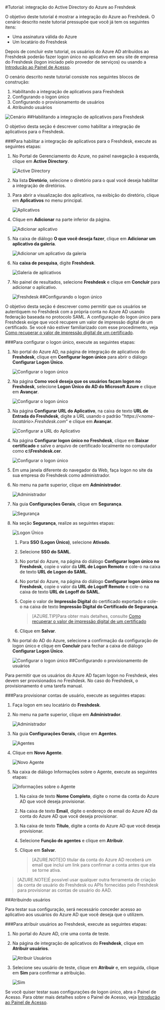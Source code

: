 <properties 
    pageTitle="Tutorial: integração do Active Directory do Azure ao Freshdesk | Microsoft Azure" 
    description="Saiba como usar o Freshdesk com o Active Directory do Azure para habilitar o logon único, provisionamento automatizado e muito mais!" 
    services="active-directory" 
    authors="jeevansd"  
    documentationCenter="na" 
    manager="stevenpo"/>
<tags 
    ms.service="active-directory" 
    ms.devlang="na" 
    ms.topic="article" 
    ms.tgt_pltfrm="na" 
    ms.workload="identity" 
    ms.date="01/14/2016" 
    ms.author="jeedes" />

#Tutorial: integração do Active Directory do Azure ao Freshdesk
  
O objetivo deste tutorial é mostrar a integração do Azure ao Freshdesk. O cenário descrito neste tutorial pressupõe que você já tem os seguintes itens:

-   Uma assinatura válida do Azure
-   Um locatário do Freshdesk
  
Depois de concluir este tutorial, os usuários do Azure AD atribuídos ao Freshdesk poderão fazer logon único no aplicativo em seu site de empresa do Freshdesk (logon iniciado pelo provedor de serviços) ou usando a [Introdução ao Painel de Acesso](active-directory-saas-access-panel-introduction.md).
  
O cenário descrito neste tutorial consiste nos seguintes blocos de construção:

1.  Habilitando a integração de aplicativos para Freshdesk
2.  Configurando o logon único
3.  Configurando o provisionamento de usuários
4.  Atribuindo usuários

![Cenário](./media/active-directory-saas-freshdesk-tutorial/IC776761.png "Cenário")
##Habilitando a integração de aplicativos para Freshdesk
  
O objetivo desta seção é descrever como habilitar a integração de aplicativos para o Freshdesk.

###Para habilitar a integração de aplicativos para o Freshdesk, execute as seguintes etapas:

1.  No Portal de Gerenciamento do Azure, no painel navegação à esquerda, clique em **Active Directory**.

    ![Active Directory](./media/active-directory-saas-freshdesk-tutorial/IC700993.png "Active Directory")

2.  Na lista **Diretório**, selecione o diretório para o qual você deseja habilitar a integração de diretórios.

3.  Para abrir a visualização dos aplicativos, na exibição do diretório, clique em **Aplicativos** no menu principal.

    ![Aplicativos](./media/active-directory-saas-freshdesk-tutorial/IC700994.png "Aplicativos")

4.  Clique em **Adicionar** na parte inferior da página.

    ![Adicionar aplicativo](./media/active-directory-saas-freshdesk-tutorial/IC749321.png "Adicionar aplicativo")

5.  Na caixa de diálogo **O que você deseja fazer**, clique em **Adicionar um aplicativo da galeria**.

    ![Adicionar um aplicativo da galeria](./media/active-directory-saas-freshdesk-tutorial/IC749322.png "Adicionar um aplicativo da galeria")

6.  Na **caixa de pesquisa**, digite **Freshdesk**.

    ![Galeria de aplicativos](./media/active-directory-saas-freshdesk-tutorial/IC776762.png "Galeria de aplicativos")

7.  No painel de resultados, selecione **Freshdesk** e clique em **Concluir** para adicionar o aplicativo.

    ![Freshdesk](./media/active-directory-saas-freshdesk-tutorial/IC776763.png "Freshdesk")
##Configurando o logon único
  
O objetivo desta seção é descrever como permitir que os usuários se autentiquem no Freshdesk com a própria conta no Azure AD usando federação baseada no protocolo SAML. A configuração do logon único para Freshdesk exige que você recupere um valor de impressão digital de um certificado. Se você não estiver familiarizado com esse procedimento, veja [Como recuperar o valor de impressão digital de um certificado](http://youtu.be/YKQF266SAxI).

###Para configurar o logon único, execute as seguintes etapas:

1.  No portal do Azure AD, na página de integração de aplicativos do **Freshdesk**, clique em **Configurar logon único** para abrir o diálogo **Configurar Logon Único**.

    ![Configurar o logon único](./media/active-directory-saas-freshdesk-tutorial/IC776764.png "Configurar o logon único")

2.  Na página **Como você deseja que os usuários façam logon no Freshdesk**, selecione **Logon Único do AD do Microsoft Azure** e clique em **Avançar**.

    ![Configurar o logon único](./media/active-directory-saas-freshdesk-tutorial/IC776765.png "Configurar o logon único")

3.  Na página **Configurar URL do Aplicativo**, na caixa de texto **URL de Entrada do Freshdesk**, digite a URL usando o padrão "*https://\<nome-locatário>.Freshdesk.com*" e clique em **Avançar**.

    ![Configurar a URL do Aplicativo](./media/active-directory-saas-freshdesk-tutorial/IC776766.png "Configurar a URL do Aplicativo")

4.  Na página **Configurar logon único no Freshdesk**, clique em **Baixar certificado** e salve o arquivo de certificado localmente no computador como **c:\\Freshdesk.cer**.

    ![Configurar o logon único](./media/active-directory-saas-freshdesk-tutorial/IC776767.png "Configurar o logon único")

5.  Em uma janela diferente do navegador da Web, faça logon no site da sua empresa do Freshdesk como administrador.

6.  No menu na parte superior, clique em **Administrador**.

    ![Administrador](./media/active-directory-saas-freshdesk-tutorial/IC776768.png "Administrador")

7.  Na guia **Configurações Gerais**, clique em **Segurança**.

    ![Segurança](./media/active-directory-saas-freshdesk-tutorial/IC776769.png "Segurança")

8.  Na seção **Segurança**, realize as seguintes etapas:

    ![Logon Único](./media/active-directory-saas-freshdesk-tutorial/IC776770.png "Logon Único")

    1.  Para **SSO (Logon Único)**, selecione **Ativado**.
    2.  Selecione **SSO do SAML**.
    3.  No portal do Azure, na página do diálogo **Configurar logon único no Freshdesk**, copie o valor da **URL de Logon Remoto** e cole-o na caixa de texto **URL de Logon do SAML**.
    4.  No portal do Azure, na página do diálogo **Configurar logon único no Freshdesk**, copie o valor da **URL de Logoff Remoto** e cole-o na caixa de texto **URL de Logoff do SAML**.
    5.  Copie o valor de **Impressão Digital** do certificado exportado e cole-o na caixa de texto **Impressão Digital do Certificado de Segurança**.  

        >[AZURE.TIP]Para obter mais detalhes, consulte [Como recuperar o valor de impressão digital de um certificado](http://youtu.be/YKQF266SAxI)

    6.  Clique em **Salvar**.

9.  No portal do AD do Azure, selecione a confirmação da configuração de logon único e clique em **Concluir** para fechar a caixa de diálogo **Configurar Logon Único**.

    ![Configurar o logon único](./media/active-directory-saas-freshdesk-tutorial/IC776771.png "Configurar o logon único")
##Configurando o provisionamento de usuários
  
Para permitir que os usuários do Azure AD façam logon no Freshdesk, eles devem ser provisionados no Freshdesk. No caso do Freshdesk, o provisionamento é uma tarefa manual.

###Para provisionar contas de usuário, execute as seguintes etapas:

1.  Faça logon em seu locatário do **Freshdesk**.

2.  No menu na parte superior, clique em **Administrador**.

    ![Administrador](./media/active-directory-saas-freshdesk-tutorial/IC776772.png "Administrador")

3.  Na guia **Configurações Gerais**, clique em **Agentes**.

    ![Agentes](./media/active-directory-saas-freshdesk-tutorial/IC776773.png "Agentes")

4.  Clique em **Novo Agente**.

    ![Novo Agente](./media/active-directory-saas-freshdesk-tutorial/IC776774.png "Novo Agente")

5.  Na caixa de diálogo Informações sobre o Agente, execute as seguintes etapas:

    ![Informações sobre o Agente](./media/active-directory-saas-freshdesk-tutorial/IC776775.png "Informações sobre o Agente")

    1.  Na caixa de texto **Nome Completo**, digite o nome da conta do Azure AD que você deseja provisionar.
    2.  Na caixa de texto **Email**, digite o endereço de email do Azure AD da conta do Azure AD que você deseja provisionar.
    3.  Na caixa de texto **Título**, digite a conta do Azure AD que você deseja provisionar.
    4.  Selecione **Função de agentes** e clique em **Atribuir**.
    5.  Clique em **Salvar**.
    
        >[AZURE.NOTE]O titular da conta do Azure AD receberá um email que inclui um link para confirmar a conta antes que ela se torne ativa.

>[AZURE.NOTE]É possível usar qualquer outra ferramenta de criação da conta de usuário do Freshdesk ou APIs fornecidas pelo Freshdesk para provisionar as contas de usuário do AAD.

##Atribuindo usuários
  
Para testar sua configuração, será necessário conceder acesso ao aplicativo aos usuários do Azure AD que você deseja que o utilizem.

###Para atribuir usuários ao Freshdesk, execute as seguintes etapas:

1.  No portal do Azure AD, crie uma conta de teste.

2.  Na página de integração de aplicativos do **Freshdesk**, clique em **Atribuir usuários**.

    ![Atribuir Usuários](./media/active-directory-saas-freshdesk-tutorial/IC776776.png "Atribuir Usuários")

3.  Selecione seu usuário de teste, clique em **Atribuir** e, em seguida, clique em **Sim** para confirmar a atribuição.

    ![Sim](./media/active-directory-saas-freshdesk-tutorial/IC767830.png "Sim")
  
Se você quiser testar suas configurações de logon único, abra o Painel de Acesso. Para obter mais detalhes sobre o Painel de Acesso, veja [Introdução ao Painel de Acesso](active-directory-saas-access-panel-introduction.md).

<!---HONumber=AcomDC_0121_2016-->